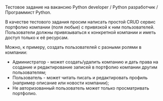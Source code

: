Тестовое задание на вакансию Python developer / Python разработчик / Программист Python.

В качестве тестового задания просим написать простой CRUD сервис портфолио компании (поля любые) с привязкой к ним пользователей. Пользователи должны привязываться к конкретной компании и иметь доступ только к её ресурсам.

Можно, к примеру, создать пользователей с разными ролями в компании:

- Администратор - может создать/удалить компанию и дать права на создание и редактирование записей в портфолио компании другим пользователям;
- Пользователь - может читать писать и редактировать профиль (например описание или новости компании);
- Не авторизованный пользователь может только просматривать портфолио.
